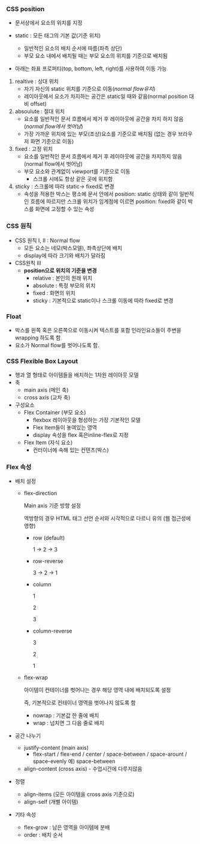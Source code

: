 ### CSS position

- 문서상에서 요소의 위치를 지정
- static : 모든 태그의 기본 값(기준 위치)
  - 일반적인 요소의 배치 순서에 따름(좌측 상단)
  - 부모 요소 내에서 배치될 때는 부모 요소의 위치를 기준으로 배치됨

- 아래는 좌표 프로퍼티(top, bottom, left, right)를 사용하여 이동 가능

1. realtive : 상대 위치
   - 자기 자신의 static 위치를 기준으로 이동(*normal flow유지*)
   - 레이아웃에서 요소가 차지하는 공간은 static일 때와 같음(normal position 대비 offset)
2. absoulute : 절대 위치
   - 요소를 일반적인 문서 흐름에서 제거 후 레이아웃에 공간을 차지 하지 않음(*normal flow에서 벗어남*)
   - 가장 가까운 위치에 있는 부모(조상)요소를 기준으로 배치됨 (없는 경우 브라우저 화면 기준으로 이동)
3. fixed : 고정 위치
   - 요소를 일반적인 문서 흐름에서 제거 후 레이아웃에 공간을 차지하지 않음 (normal flow에서 벗어남)
   - 부모 요소와 관계없이 viewport를 기준으로 이동
     - 스크롤 시에도 항상 같은 곳에 위치함
4. sticky : 스크롤에 따라 static-> fixed로 변경
   - 속성을 적용한 박스는 평소에 문서 안에서 position: static 상태와 같이 일반적인 흐름에 따르지만 스크롤 위치가 임계점에 이르면 position: fixed와 같이 박스를 화면에 고정할 수 있는 속성



### CSS 원칙

- CSS 원칙 I, II : Normal flow
  - 모든 요소는 네모(박스모델), 좌측상단에 배치
  - display에 따라 크기와 배치가 달라짐
- CSS원칙 III
  - **position으로 위치의 기준을 변경**
    - relative : 본인의 원래 위치 
    - absolute : 특정 부모의 위치
    - fixed : 화면의 위치
    - sticky : 기본적으로 static이나 스크롤 이동에 따라 fixed로 변경



### Float

- 박스를 왼쪽 혹은 오른쪽으로 이동시켜 텍스트를 포함 인라인요소들이 주변을 wrapping 하도록 함
- 요소가 Normal flow를 벗어나도록 함.



### CSS Flexible Box Layout

- 행과 열 형태로 아이템들을 배치하는 1차원 레이아웃 모델
- 축
  - main axis (메인 축)
  - cross axis (교차 축)
- 구성요소
  - Flex Container (부모 요소)
    - flexbox 레이아웃을 형성하는 가장 기본적인 모델
    - Flex Item들이 놓여있는 영역
    - display 속성을 flex 혹은inline-flex로 지정
  - Flex Item (자식 요소)
    - 컨터이너에 속해 있는 컨텐츠(박스)



### Flex 속성

- 배치 설정

  - flex-direction

    Main axis 기준 방향 설정

    역방향의 경우 HTML 태그 선언 순서와 시각적으로 다르니 유의 (웹 접근성에 영향)

    - row (default)

      1 -> 2 -> 3

    - row-reverse

      3 -> 2 -> 1

    - column

      1

      2

      3

    - column-reverse

      3

      2

      1

  - flex-wrap

    아이템이 컨테이너를 벗어나는 경우 해당 영역 내에 배치되도록 설정

    즉, 기본적으로 컨테이너 영역을 벗어나지 않도록 함

    - nowrap : 기본값  한 줄에 배치
    - wrap :  넘치면 그 다음 줄로 배치

- 공간 나누기
  - justify-content (main axis)
    - flex-start / flex-end / center / space-between / space-arount / space-evenly 예) space-between
  - align-content (cross axis) - 수업시간에 다루지않음
- 정렬
  - align-items (모든 아이템을 cross axis 기준으로)
  - align-self (개별 아이템)
- 기타 속성
  - flex-grow : 남은 영역을 아이템에 분배
  - order : 배치 순서

